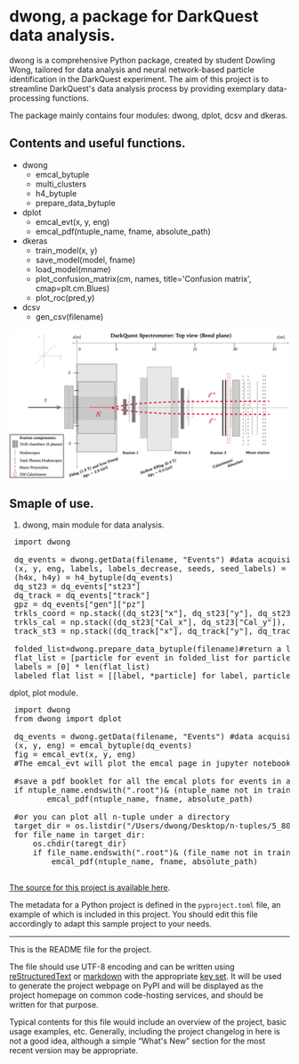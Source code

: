 # dwong, a package for DarkQuest data analysis.

dwong is a comprehensive Python package, created by student Dowling Wong, tailored for data analysis and neural network-based particle identification in the DarkQuest experiment. The aim of this project is to streamline DarkQuest's data analysis process by providing exemplary data-processing functions.

The package mainly contains four modules: dwong, dplot, dcsv and dkeras.
## Contents and useful functions.
* dwong
  * emcal_bytuple
  * multi_clusters
  * h4_bytuple
  * prepare_data_bytuple
* dplot
  * emcal_evt(x, y, eng)
  * emcal_pdf(ntuple_name, fname, absolute_path)
* dkeras
  * train_model(x, y)
  * save_model(model, fname)
  * load_model(mname)
  * plot_confusion_matrix(cm, names, title='Confusion matrix', cmap=plt.cm.Blues)
  * plot_roc(pred,y)
* dcsv
  * gen_csv(filename)

  
![scheme](/logo/darkquest_schematic.png " inline image")
## Smaple of use.

1. dwong, main module for data analysis.
<pre>
 import dwong
 
 dq_events = dwong.getData(filename, "Events") #data acquisition from n-tuple.
 (x, y, eng, labels, labels_decrease, seeds, seed_labels) = dwong.multi_clusters(dq_events)#here performed clustering
 (h4x, h4y) = h4_bytuple(dq_events)
 dq_st23 = dq_events["st23"]
 dq_track = dq_events["track"]
 gpz = dq_events["gen"]["pz"]
 trkls_coord = np.stack((dq_st23["x"], dq_st23["y"], dq_st23["z"], dq_st23["px"], dq_st23["py"], dq_st23["pz"]), axis=1)
 trkls_cal = np.stack((dq_st23["Cal_x"], dq_st23["Cal_y"]), axis=1)
 track_st3 = np.stack((dq_track["x"], dq_track["y"], dq_track["pz"]), axis=1)

 folded_list=dwong.prepare_data_bytuple(filename)#return a list of events, each event may contain multiple particles.   
 flat_list = [particle for event in folded_list for particle in event]
 labels = [0] * len(flat_list)
 labeled_flat_list = [[label, *particle] for label, particle in zip(labels, flat_list)]#list of particles, in a flat list.
</pre>

dplot, plot module.
<pre>
 import dwong
 from dwong import dplot

 dq_events = dwong.getData(filename, "Events") #data acquisition from n-tuple.
 (x, y, eng) = emcal_bytuple(dq_events)
 fig = emcal_evt(x, y, eng)
 #The emcal_evt will plot the emcal page in jupyter notebook, and if you have further consideration, it returns fig

 #save a pdf booklet for all the emcal plots for events in a root file
 if ntuple_name.endswith(".root")& (ntuple_name not in train):
        emcal_pdf(ntuple_name, fname, absolute_path)

 #or you can plot all n-tuple under a directory
 target_dir = os.listdir("/Users/dwong/Desktop/n-tuples/5_80_training/")
 for file_name in target_dir:
     os.chdir(taregt_dir)
     if file_name.endswith(".root")& (file_name not in train):
         emcal_pdf(ntuple_name, fname, absolute_path)
 
</pre>


[The source for this project is available here][src].

The metadata for a Python project is defined in the `pyproject.toml` file,
an example of which is included in this project. You should edit this file
accordingly to adapt this sample project to your needs.

----

This is the README file for the project.

The file should use UTF-8 encoding and can be written using
[reStructuredText][rst] or [markdown][md use] with the appropriate [key set][md
use]. It will be used to generate the project webpage on PyPI and will be
displayed as the project homepage on common code-hosting services, and should be
written for that purpose.

Typical contents for this file would include an overview of the project, basic
usage examples, etc. Generally, including the project changelog in here is not a
good idea, although a simple “What's New” section for the most recent version
may be appropriate.

[packaging guide]: https://packaging.python.org
[distribution tutorial]: https://packaging.python.org/tutorials/packaging-projects/
[src]: https://github.com/Dowling7/dwong/tree/main/src
[rst]: http://docutils.sourceforge.net/rst.html
[md]: https://tools.ietf.org/html/rfc7764#section-3.5 "CommonMark variant"
[md use]: https://packaging.python.org/specifications/core-metadata/#description-content-type-optional
